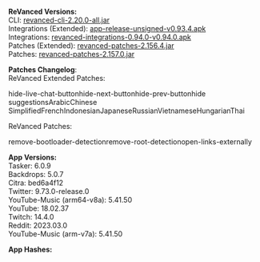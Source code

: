 **ReVanced Versions:**  
CLI: [revanced-cli-2.20.0-all.jar](https://github.com/revanced/revanced-cli/releases/tag/v2.20.0)  
Integrations (Extended): [app-release-unsigned-v0.93.4.apk](https://github.com/inotia00/revanced-integrations/releases/tag/v0.93.4)  
Integrations: [revanced-integrations-0.94.0-v0.94.0.apk](https://github.com/revanced/revanced-integrations/releases/tag/v0.94.0)  
Patches (Extended): [revanced-patches-2.156.4.jar](https://github.com/inotia00/revanced-patches/releases/tag/v2.156.4)  
Patches: [revanced-patches-2.157.0.jar](https://github.com/revanced/revanced-patches/releases/tag/v2.157.0)  

**Patches Changelog**:   
ReVanced Extended Patches:  

hide-live-chat-buttonhide-next-buttonhide-prev-buttonhide suggestionsArabicChinese SimplifiedFrenchIndonesianJapaneseRussianVietnameseHungarianThai
  
ReVanced Patches:   

remove-bootloader-detectionremove-root-detectionopen-links-externally
  
**App Versions:**  
Tasker: 6.0.9  
Backdrops: 5.0.7  
Citra: bed6a4f12  
Twitter: 9.73.0-release.0  
YouTube-Music (arm64-v8a): 5.41.50  
YouTube: 18.02.37  
Twitch: 14.4.0  
Reddit: 2023.03.0  
YouTube-Music (arm-v7a): 5.41.50  

**App Hashes:**  
  
